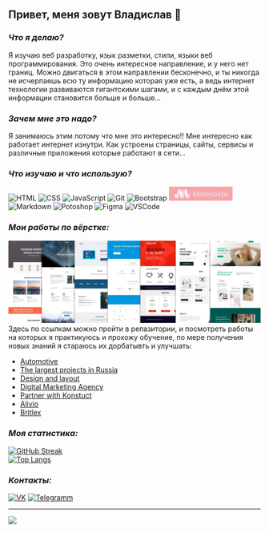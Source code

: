 ## Привет, меня зовут Владислав 👋

### *Что я делаю?*
Я изучаю веб разработку, язык разметки, стили, языки веб программирования.  Это очень интересное направление, и у него нет границ. Можно двигаться в этом направлении бесконечно, и ты никогда не исчерпаешь всю ту информацию которая уже есть, а ведь интернет технологии развиваются гигантскими шагами, и с каждым днём этой информации становится больше и больше...

### *Зачем мне это надо?*
Я занимаюсь этим потому что мне это интересно!!  Мне интересно как работает интернет изнутри. Как устроены страницы, сайты, сервисы и различные приложения которые работают в сети...

### *Что изучаю и что использую?*
![HTML](https://img.shields.io/badge/HTML5-E34F26?style=for-the-badge&logo=html5&logoColor=white) ![CSS](https://img.shields.io/badge/CSS3-1572B6?style=for-the-badge&logo=css3&logoColor=white) ![JavaScript](https://img.shields.io/badge/JavaScript-323330?style=for-the-badge&logo=javascript&logoColor=F7DF1E) ![Git](https://img.shields.io/badge/GIT-E44C30?style=for-the-badge&logo=git&logoColor=white) ![Bootstrap](https://img.shields.io/badge/Bootstrap-563D7C?style=for-the-badge&logo=bootstrap&logoColor=white) ![Materialize](img/Materializ.jpg) ![Markdown](https://img.shields.io/badge/Markdown-000000?style=for-the-badge&logo=markdown&logoColor=white) ![Potoshop](https://img.shields.io/badge/Adobe%20Photoshop-31A8FF?style=for-the-badge&logo=Adobe%20Photoshop&logoColor=black) ![Figma](https://img.shields.io/badge/Figma-F24E1E?style=for-the-badge&logo=figma&logoColor=white) ![VSCode](https://img.shields.io/badge/VSCode-0078D4?style=for-the-badge&logo=visual%20studio%20code&logoColor=white)  

### *Мои работы по вёрстке:*  
![works](img/works7.jpg)
Здесь по ссылкам можно пройти в репазитории, и посмотреть работы на которых я практикуюсь и прохожу обучение, по мере получения новых знаний я стараюсь их дорбатывть и улучшать:
* [Automotive](https://github.com/vsamura/Automotive)   
* [The largest projects in Russia](https://github.com/vsamura/Projects-in-Russia)
* [Design and layout](https://github.com/vsamura/Design-and-layout)
* [Digital Marketing Agency](https://github.com/vsamura/Digital-Marketing-Agency)
* [Partner with Konstuct](https://github.com/vsamura/Partner-with-Konstuct)
* [Alivio](https://github.com/vsamura/Alivio)
* [Britlex](https://github.com/vsamura/Britlex)


### *Моя статистика:*   
[![GitHub Streak](https://github-readme-streak-stats.herokuapp.com?user=vsamura&theme=highcontrast&locale=ru&card_width=500)](https://git.io/streak-stats)  
[![Top Langs](https://github-readme-stats.vercel.app/api/top-langs/?username=vsamura&locale=ru&card_width=500px&layout=compact&theme=vision-friendly-dark)](https://github.com/anuraghazra/github-readme-stats)  
  
### *Контакты:*  

[![VK](https://img.shields.io/badge/вконтакте-%232E87FB.svg?&style=for-the-badge&logo=vk&logoColor=white)](https://vk.com/vxsamura) [![Telegramm](https://img.shields.io/badge/Telegram-2CA5E0?style=for-the-badge&logo=telegram&logoColor=white)](https://t.me/vlad_samura)  

***
 
![](https://komarev.com/ghpvc/?username=vsamura&style=for-the-badge&color=yellow)
